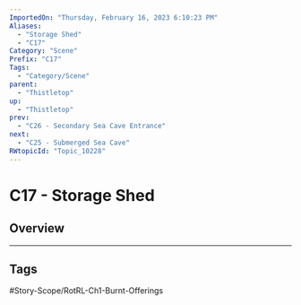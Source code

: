 ```yaml
---
ImportedOn: "Thursday, February 16, 2023 6:10:23 PM"
Aliases:
  - "Storage Shed"
  - "C17"
Category: "Scene"
Prefix: "C17"
Tags:
  - "Category/Scene"
parent:
  - "Thistletop"
up:
  - "Thistletop"
prev:
  - "C26 - Secondary Sea Cave Entrance"
next:
  - "C25 - Submerged Sea Cave"
RWtopicId: "Topic_10228"
---
```

# C17 - Storage Shed
## Overview

---
## Tags
#Story-Scope/RotRL-Ch1-Burnt-Offerings

